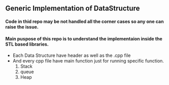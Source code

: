 ## Generic Implementation of DataStructure

#### Code in thid repo may be not handled all the corner cases so any one can raise the issue.
#### Main puspose of this repo is to understand the implementaion inside the STL based libraries.

- Each Data Structure have header as well as the .cpp file
- And every cpp file have main function just for running specific function.
    1. Stack
    2. queue
    3. Heap